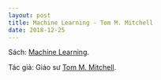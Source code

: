 ```yaml
---
layout: post
title: Machine Learning - Tom M. Mitchell
date: 2018-12-25
---
```

Sách: [Machine Learning](http://www.cs.cmu.edu/~tom/mlbook.html).

Tác giả: Giáo sư [Tom M. Mitchell](http://www.cs.cmu.edu/~tom/).
